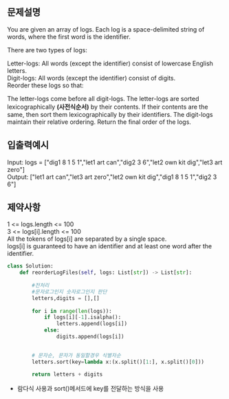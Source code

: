 ## 문제설명

You are given an array of logs. Each log is a space-delimited string of words, where the first word is the identifier.

There are two types of logs:

Letter-logs: All words (except the identifier) consist of lowercase English letters.<br>
Digit-logs: All words (except the identifier) consist of digits.<br>
Reorder these logs so that:

The letter-logs come before all digit-logs.
The letter-logs are sorted lexicographically **(사전식순서)** by their contents. If their contents are the same, then sort them lexicographically by their identifiers.
The digit-logs maintain their relative ordering.
Return the final order of the logs.

## 입출력예시

Input: logs = ["dig1 8 1 5 1","let1 art can","dig2 3 6","let2 own kit dig","let3 art zero"] <br>
Output: ["let1 art can","let3 art zero","let2 own kit dig","dig1 8 1 5 1","dig2 3 6"]

## 제약사항

1 <= logs.length <= 100 <br>
3 <= logs[i].length <= 100 <br> 
All the tokens of logs[i] are separated by a single space. <br>
logs[i] is guaranteed to have an identifier and at least one word after the identifier. <br>

```python
class Solution:
    def reorderLogFiles(self, logs: List[str]) -> List[str]:
        
        #전처리
        #문자로그인지 숫자로그인지 판단
        letters,digits = [],[]
            
        for i in range(len(logs)):
            if logs[i][-1].isalpha():
                letters.append(logs[i])
            else:
                digits.append(logs[i])
        

        # 문자순, 문자가 동일할경우 식별자순
        letters.sort(key=lambda x:(x.split()[1:], x.split()[0]))
        
        return letters + digits
```        

- 람다식 사용과 sort()메서드에 key를 전달하는 방식을 사용
